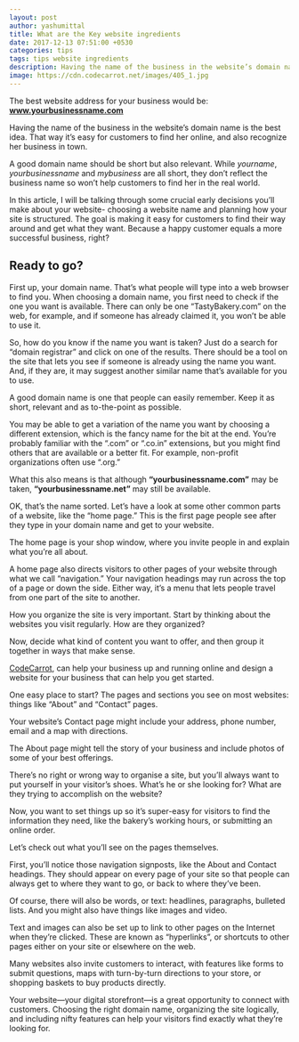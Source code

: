```yaml
---
layout: post
author: yashumittal
title: What are the Key website ingredients
date: 2017-12-13 07:51:00 +0530
categories: tips
tags: tips website ingredients
description: Having the name of the business in the website’s domain name is the best idea. That way it’s easy for customers to find her online, and also recognize her business in town.
image: https://cdn.codecarrot.net/images/405_1.jpg
---
```


The best website address for your business would be: **www.yourbusinessname.com**

Having the name of the business in the website’s domain name is the best idea. That way it’s easy for customers to find her online, and also recognize her business in town.

A good domain name should be short but also relevant. While *yourname*, *yourbusinessname* and *mybusiness* are all short, they don’t reflect the business name so won’t help customers to find her in the real world.

In this article, I will be talking through some crucial early decisions you’ll make about your website- choosing a website name and planning how your site is structured. The goal is making it easy for customers to find their way around and get what they want. Because a happy customer equals a more successful business, right?

## Ready to go?

First up, your domain name. That’s what people will type into a web browser to find you.
When choosing a domain name, you first need to check if the one you want is available. There can only be one “TastyBakery.com” on the web, for example, and if someone has already claimed it, you won’t be able to use it.

So, how do you know if the name you want is taken? Just do a search for “domain registrar” and click on one of the results. There should be a tool on the site that lets you see if someone is already using the name you want. And, if they are, it may suggest another similar name that’s available for you to use.

A good domain name is one that people can easily remember. Keep it as short, relevant and as to-the-point as possible.

You may be able to get a variation of the name you want by choosing a different extension, which is the fancy name for the bit at the end. You’re probably familiar with the “.com” or “.co.in” extensions, but you might find others that are available or a better fit. For example, non-profit organizations often use “.org.”

What this also means is that although **“yourbusinessname.com”** may be taken, **“yourbusinessname.net”** may still be available.

OK, that’s the name sorted. Let’s have a look at some other common parts of a website, like the “home page.” This is the first page people see after they type in your domain name and get to your website.

The home page is your shop window, where you invite people in and explain what you’re all about.

A home page also directs visitors to other pages of your website through what we call “navigation.” Your navigation headings may run across the top of a page or down the side. Either way, it’s a menu that lets people travel from one part of the site to another.

How you organize the site is very important. Start by thinking about the websites you visit regularly. How are they organized?

Now, decide what kind of content you want to offer, and then group it together in ways that make sense.

[CodeCarrot](//www.codecarrot.net/), can help your business up and running online and design a website for your business that can help you get started.

One easy place to start? The pages and sections you see on most websites: things like “About” and “Contact” pages.

Your website’s Contact page might include your address, phone number, email and a map with directions.

The About page might tell the story of your business and include photos of some of your best offerings.

There’s no right or wrong way to organise a site, but you’ll always want to put yourself in your visitor’s shoes. What’s he or she looking for? What are they trying to accomplish on the website?

Now, you want to set things up so it’s super-easy for visitors to find the information they need, like the bakery’s working hours, or submitting an online order.

Let’s check out what you’ll see on the pages themselves.

First, you’ll notice those navigation signposts, like the About and Contact headings. They should appear on every page of your site so that people can always get to where they want to go, or back to where they’ve been.

Of course, there will also be words, or text: headlines, paragraphs, bulleted lists. And you might also have things like images and video.

Text and images can also be set up to link to other pages on the Internet when they’re clicked. These are known as “hyperlinks”, or shortcuts to other pages either on your site or elsewhere on the web.

Many websites also invite customers to interact, with features like forms to submit questions, maps with turn-by-turn directions to your store, or shopping baskets to buy products directly.

Your website—your digital storefront—is a great opportunity to connect with customers. Choosing the right domain name, organizing the site logically, and including nifty features can help your visitors find exactly what they’re looking for.
